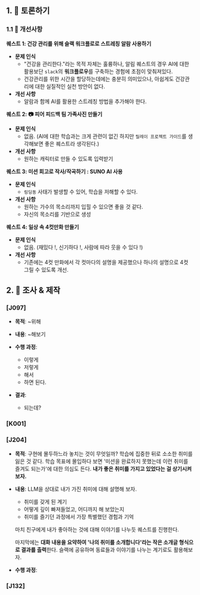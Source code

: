 ## 1. 🔵 토론하기

### 1.1 🧩 개선사항

**퀘스트 1: 건강 관리를 위해 슬랙 워크플로로 스트레칭 알람 사용하기**

- **문제 인식**
  - "건강을 관리한다."라는 목적 자체는 훌륭하나, 알림 퀘스트의 경우 AI에 대한 활용보단 `slack`의 **워크플로우**를 구축하는 경험에 초점이 맞춰져있다.
  - 건강관리를 위한 시간을 할당하는데에는 충분히 의미있으나, 아쉽게도 건강관리에 대한 실질적인 실천 방안이 없다.
- **개선 사항**
  - 알람과 함께 AI를 활용한 스트레칭 방법을 추가해야 한다.

**퀘스트 2: 📷 피어 피드백 팀 가족사진 만들기**

- **문제 인식**
  - 없음. (AI에 대한 학습과는 크게 관련이 없긴 하지만 `릴레이 프로젝트 가이드`를 생각해보면 좋은 퀘스트라 생각된다.)
- **개선 사항**
  - 원하는 캐릭터로 만들 수 있도록 입력받기

**퀘스트 3: 미션 회고로 작사/작곡하기 : SUNO AI 사용**

- **문제 인식**
  - `링딩동` 사태가 발생할 수 있어, 학습을 저해할 수 있다.
- **개선 사항**
  - 원하는 가수의 목소리까지 입힐 수 있으면 좋을 것 같다.
  - 자신의 목소리를 기반으로 생성

**퀘스트 4: 일상 속 4컷만화 만들기**

- **문제 인식**
  - 없음. (재밌다 !, 신기하다 !, 사람에 따라 웃을 수 있다 !)
- **개선 사항**
  - 기존에는 4컷 만화에서 각 컷마다의 설명을 제공했으나 하나의 설명으로 4컷 그릴 수 있도록 개선.

## 2. 🔵 조사 & 제작

### [J097]

- **목적**: ~위해
- **내용**: ~해보기
- **수행 과정**:

  - 이렇게
  - 저렇게
  - 해서
  - 하면 된다.

- **결과**:
  - 되는데?

### [K001]

### [J204]

- **목적**: 구현에 몰두하느라 놓치는 것이 무엇일까? 학습에 집중한 뒤로 소소한 취미를 잃은 것 같다. 학습 목표에 몰입하다 보면 '미션을 완료하지 못했는데 이런 취미를 즐겨도 되는가'에 대한 의심도 든다. **내가 좋은 취미를 가지고 있었다는 걸 상기시켜보자.**  

- **내용**: LLM을 상대로 내가 가진 취미에 대해 설명해 보자.  
	- 취미를 갖게 된 계기
	- 어떻게 깊이 빠져들었고, 어디까지 해 보았는지
	- 취미를 즐기던 과정에서 가장 특별했던 경험과 기억

	마치 친구에게 내가 좋아하는 것에 대해 이야기를 나누듯 퀘스트를 진행한다.  

	마지막에는 **대화 내용을 요약하여 '나의 취미를 소개합니다'라는 작은 소개글 형식으로 결과를 출력**한다. 슬랙에 공유하며 동료들과 이야기를 나누는 계기로도 활용해보자.  

- **수행 과정**:


### [J132]
